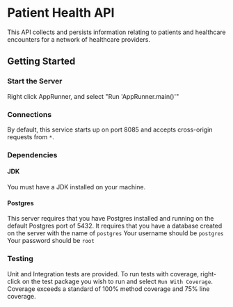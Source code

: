 # Patient Health API
This API collects and persists information relating to patients and healthcare encounters 
for a network of healthcare providers. 

## Getting Started
### Start the Server
Right click AppRunner, and select "Run 'AppRunner.main()'"

### Connections

By default, this service starts up on port 8085 and accepts cross-origin
requests from `*`.

### Dependencies

#### JDK

You must have a JDK installed on your machine.

#### Postgres

This server requires that you have Postgres installed and running on the default Postgres port of 5432. 
It requires that you have a database created on the server with the name of `postgres`
Your username should be `postgres`
Your password should be `root`

### Testing

Unit and Integration tests are provided.  To run tests with coverage, right-click 
on the test package you wish to run and select `Run With Coverage`.  Coverage exceeds 
a standard of 100% method coverage and 75% line coverage.  